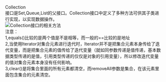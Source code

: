 Collection<br>
接口是Set,Queue,List的父接口。Collection接口中定义了多种方法可供其子类进行实现，以实现数据操作。<br>
![Collection接口的相关方法](https://upload-images.jianshu.io/upload_images/13458543-f3f01e2714609114.png?imageMogr2/auto-orient/strip%7CimageView2/2/w/1240)<br>
注意：<br>
1,equals()比较的是两个值是不是相等，而一般的==比较的是地址<br>
2,当使用Iterator对集合元素进行迭代时，Iterator并不是把集合元素本身传给了迭代变量，而是把集合元素的值传给了迭代变量（就如同参数传递是值传递，基本数据类型传递的是值，引用类型传递的仅仅是对象的引用变量），所以修改迭代变量的值对集合元素本身没有任何影响。<br>
3,clear()是将集合里面的所有元素都清空，而removeAll参数是集合，在该元素里面包含集合的元素清空。<br>


